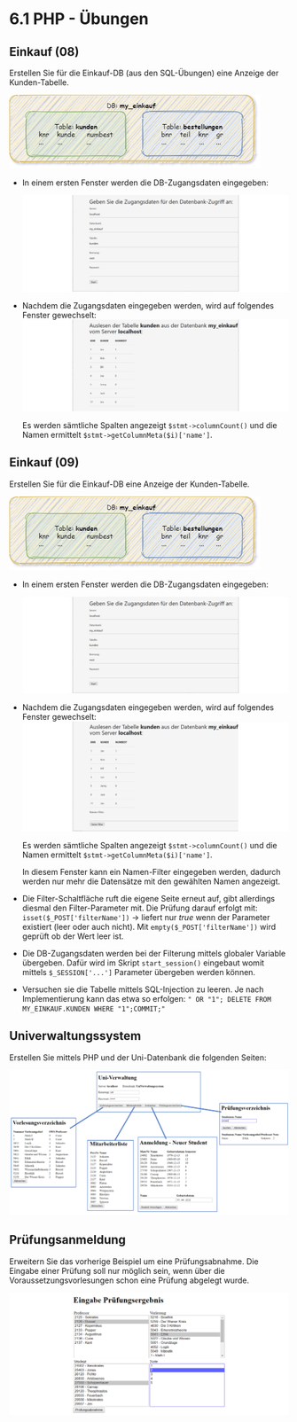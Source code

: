 # 6.1 PHP - Übungen

## Einkauf (08)

Erstellen Sie für die Einkauf-DB (aus den SQL-Übungen) eine Anzeige der Kunden-Tabelle.

![php_einkauf00](.\bilder\php_einkauf00.png)

- In einem ersten Fenster werden die DB-Zugangsdaten eingegeben:

  ![php_einkauf01](.\bilder\php_einkauf01.png)

- Nachdem die Zugangsdaten eingegeben werden, wird auf folgendes Fenster gewechselt:
  ![php_einkauf03](.\bilder\php_einkauf03.png)

  Es werden sämtliche Spalten angezeigt `$stmt->columnCount()` und die Namen ermittelt `$stmt->getColumnMeta($i)['name']`.

## Einkauf (09)

Erstellen Sie für die Einkauf-DB eine Anzeige der Kunden-Tabelle.

![php_einkauf00](.\bilder\php_einkauf00.png)

- In einem ersten Fenster werden die DB-Zugangsdaten eingegeben:

   ![php_einkauf01](.\bilder\php_einkauf01.png)

- Nachdem die Zugangsdaten eingegeben werden, wird auf folgendes Fenster gewechselt:
   ![php_einkauf02](.\bilder\php_einkauf02.png)

   Es werden sämtliche Spalten angezeigt `$stmt->columnCount()` und die Namen ermittelt `$stmt->getColumnMeta($i)['name']`.
   
   In diesem Fenster kann ein Namen-Filter eingegeben werden, dadurch werden nur mehr die Datensätze mit den gewählten Namen angezeigt.

- Die Filter-Schaltfläche ruft die eigene Seite erneut auf, gibt allerdings diesmal den Filter-Parameter mit. Die Prüfung darauf erfolgt mit: `isset($_POST['filterName'])` -> liefert nur *true* wenn der Parameter existiert (leer oder auch nicht). Mit `empty($_POST['filterName'])` wird geprüft ob der Wert leer ist. 
- Die DB-Zugangsdaten werden bei der Filterung mittels globaler Variable übergeben. Dafür wird im Skript `start_session()` eingebaut womit mittels `$_SESSION['...']` Parameter übergeben werden können.
- Versuchen sie die Tabelle mittels SQL-Injection zu leeren. Je nach Implementierung kann das etwa so erfolgen:
  `" OR "1"; DELETE FROM MY_EINKAUF.KUNDEN WHERE "1";COMMIT;"`

## Univerwaltungssystem

Erstellen Sie mittels PHP und der Uni-Datenbank die folgenden Seiten:

![Uni-Verwaltung](bilder/Php_Uni001.png)

## Prüfungsanmeldung

Erweitern Sie das vorherige Beispiel um eine Prüfungsabnahme. Die Eingabe einer Prüfung soll nur möglich sein, wenn über die Voraussetzungsvorlesungen schon eine Prüfung abgelegt wurde.

![Uni-Verwaltung](bilder/Php_Uni002.png)